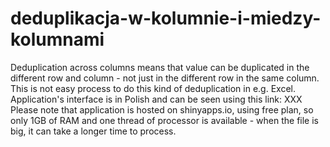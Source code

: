 # deduplikacja-w-kolumnie-i-miedzy-kolumnami
Deduplication across columns means that value can be duplicated in the different row and column - not just in the different row in the same column. This is not easy process to do this kind of deduplication in e.g. Excel. Application's interface is in Polish and can be seen using this link: XXX
Please note that application is hosted on shinyapps.io, using free plan, so only 1GB of RAM and one thread of processor is available - when the file is big, it can take a longer time to process.

